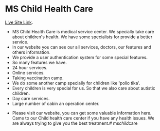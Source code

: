 # MS Child Health Care

[Live Site Link](https://ms-child-care.web.app/).

* MS Child Health Care is medical service center. We specially take care about children's health. We have some specialists for provide a better service.
* In our website you can see our all services, doctors, our features and others information.
* We provide a user authentication system for some special features. 
* So many features we have.
* 24 hour services.
* Online services.
* Taking vaccination camp.
* We do some another camp specially for children like 'polio tika'.
* Every children is very special for us. So that we also care about autistic children.
* Day care services.
* Large number of cabin an operation center. 


- Please visit our website, you can get some valuable information here. Came to our Child health care center if you have any health issues. We are always trying to give you the best treatment.#   m s _ c h i l d _ c a r e  
 